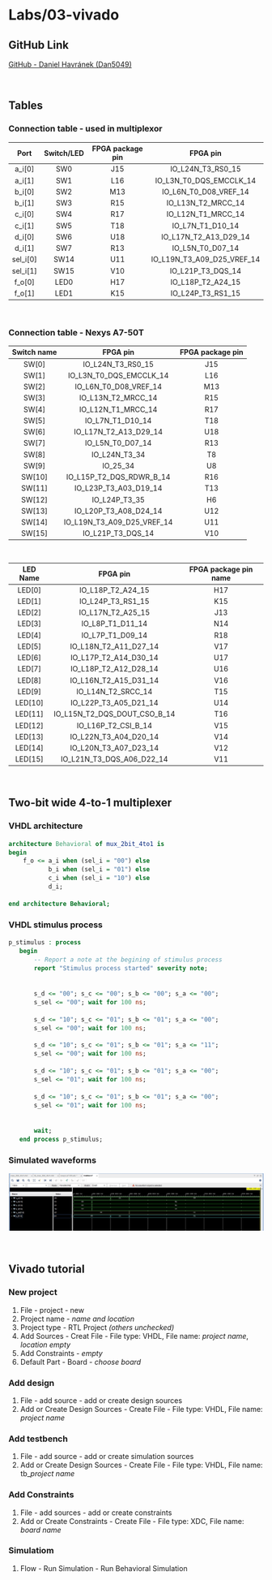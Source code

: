 # Labs/03-vivado

## GitHub Link
[GitHub - Daniel Havránek (Dan5049)](https://github.com/Dan5049/Digital-electronics-1)

<br>

## Tables

### Connection table - used in multiplexor

| **Port** | **Switch/LED** | **FPGA package pin** | **FPGA pin** |
| :-: | :-: | :-: | :-: |
| a_i[0] | SW0 | J15 | IO_L24N_T3_RS0_15 |
| a_i[1] | SW1 | L16 | IO_L3N_T0_DQS_EMCCLK_14 |
| b_i[0] | SW2 | M13 | IO_L6N_T0_D08_VREF_14 |
| b_i[1] | SW3 | R15 | IO_L13N_T2_MRCC_14 | 
| c_i[0] | SW4 | R17 | IO_L12N_T1_MRCC_14 |  
| c_i[1] | SW5 | T18 | IO_L7N_T1_D10_14 |  
| d_i[0] | SW6 | U18 | IO_L17N_T2_A13_D29_14 |   
| d_i[1] | SW7 | R13 | IO_L5N_T0_D07_14 |  
| sel_i[0] | SW14 | U11 | IO_L19N_T3_A09_D25_VREF_14 | 
| sel_i[1] | SW15 | V10 | IO_L21P_T3_DQS_14 |
| f_o[0] | LED0 | H17 | IO_L18P_T2_A24_15 |  
| f_o[1] | LED1 | K15 | IO_L24P_T3_RS1_15 |

<br>

### Connection table - Nexys A7-50T

| **Switch name** | **FPGA pin** | **FPGA package pin** |
| :-: | :-: | :-: |
| SW[0] | IO_L24N_T3_RS0_15 |  J15 |
| SW[1] | IO_L3N_T0_DQS_EMCCLK_14 |  L16 |
| SW[2] | IO_L6N_T0_D08_VREF_14 |  M13 |
| SW[3] | IO_L13N_T2_MRCC_14 |  R15 |
| SW[4] | IO_L12N_T1_MRCC_14 |  R17 |
| SW[5] | IO_L7N_T1_D10_14 |  T18 |
| SW[6] | IO_L17N_T2_A13_D29_14 |  U18 |
| SW[7] | IO_L5N_T0_D07_14 |  R13 |
| SW[8] | IO_L24N_T3_34 |  T8 |
| SW[9] | IO_25_34 |  U8 |
| SW[10] | IO_L15P_T2_DQS_RDWR_B_14 |  R16 |
| SW[11] | IO_L23P_T3_A03_D19_14 |  T13 |
| SW[12] | IO_L24P_T3_35 |  H6 |
| SW[13] | IO_L20P_T3_A08_D24_14 |  U12 |
| SW[14] | IO_L19N_T3_A09_D25_VREF_14 |  U11 |
| SW[15] | IO_L21P_T3_DQS_14 |  V10 |

<br>

| **LED Name** | **FPGA pin** | **FPGA package pin name** |
| :-: | :-: | :-: |
| LED[0] | IO_L18P_T2_A24_15 |  H17 |
| LED[1] | IO_L24P_T3_RS1_15 |  K15 |
| LED[2] | IO_L17N_T2_A25_15 |  J13 |
| LED[3] | IO_L8P_T1_D11_14 |  N14 |
| LED[4] | IO_L7P_T1_D09_14 |  R18 |
| LED[5] | IO_L18N_T2_A11_D27_14 |  V17 |
| LED[6] | IO_L17P_T2_A14_D30_14 |  U17 |
| LED[7] | IO_L18P_T2_A12_D28_14 |  U16 |
| LED[8] | IO_L16N_T2_A15_D31_14 |  V16 |
| LED[9] | IO_L14N_T2_SRCC_14 |  T15 |
| LED[10] | IO_L22P_T3_A05_D21_14 |  U14 |
| LED[11] | IO_L15N_T2_DQS_DOUT_CSO_B_14 |  T16 |
| LED[12] | IO_L16P_T2_CSI_B_14 |  V15 |
| LED[13] | IO_L22N_T3_A04_D20_14 |  V14 |
| LED[14] | IO_L20N_T3_A07_D23_14 |  V12 |
| LED[15] | IO_L21N_T3_DQS_A06_D22_14 |  V11 |

<br>

## Two-bit wide 4-to-1 multiplexer
### VHDL architecture
```VHDL
architecture Behavioral of mux_2bit_4to1 is
begin
    f_o <= a_i when (sel_i = "00") else 
           b_i when (sel_i = "01") else
           c_i when (sel_i = "10") else
           d_i;

end architecture Behavioral;
```
 ### VHDL stimulus process
 ```VHDL
 p_stimulus : process
    begin
        -- Report a note at the begining of stimulus process
        report "Stimulus process started" severity note;


        s_d <= "00"; s_c <= "00"; s_b <= "00"; s_a <= "00";
        s_sel <= "00"; wait for 100 ns;
        
        s_d <= "10"; s_c <= "01"; s_b <= "01"; s_a <= "00";
        s_sel <= "00"; wait for 100 ns;
        
        s_d <= "10"; s_c <= "01"; s_b <= "01"; s_a <= "11";
        s_sel <= "00"; wait for 100 ns;
        
        s_d <= "10"; s_c <= "01"; s_b <= "01"; s_a <= "00";
        s_sel <= "01"; wait for 100 ns;
        
        s_d <= "10"; s_c <= "01"; s_b <= "01"; s_a <= "00";
        s_sel <= "01"; wait for 100 ns;
        
       
        wait;
    end process p_stimulus;
 ```
 ### Simulated waveforms
 ![Simulated waveforms](images/waveforms.jpg)

<br>

## Vivado tutorial
### New project
1. File - project - new
2. Project name - *name and location*
3. Project type - RTL Project *(others unchecked)*
4. Add Sources - Creat File - File type: VHDL, File name: *project name*, *location empty*
5. Add Constraints - *empty*
6. Default Part - Board - *choose board*
### Add design
1. File - add source - add or create design sources
2. Add or Create Design Sources - Create File - File type: VHDL, File name: *project name*
### Add testbench
1. File - add source - add or create simulation sources
2. Add or Create Design Sources - Create File - File type: VHDL, File name: tb_*project name*
### Add Constraints
1. File - add sources - add or create constraints
2. Add or Create Constraints - Create File - File type: XDC, File name: *board name*
### Simulatiom
1. Flow - Run Simulation - Run Behavioral Simulation
    
    
